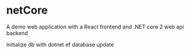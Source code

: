 # netCore

A demo web application with a React frontend and .NET core 2 web api backend

Initialize db with dotnet ef database update
